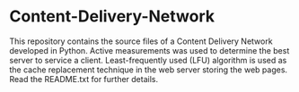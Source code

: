 # Content-Delivery-Network

This repository contains the source files of a Content Delivery Network developed in Python. Active measurements was used to determine the best server to service a client. Least-frequently used (LFU) algorithm is used as the cache replacement technique in the web server storing the web pages. Read the README.txt for further details.
